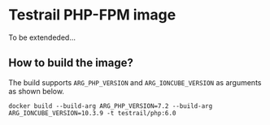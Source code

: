 # Testrail PHP-FPM image

To be extendeded...

## How to build the image?

The build supports `ARG_PHP_VERSION` and `ARG_IONCUBE_VERSION` as arguments as shown below.

```
docker build --build-arg ARG_PHP_VERSION=7.2 --build-arg ARG_IONCUBE_VERSION=10.3.9 -t testrail/php:6.0
```